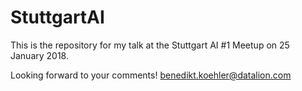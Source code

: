 # StuttgartAI

This is the repository for my talk at the Stuttgart AI #1 Meetup on 25 January 2018.

Looking forward to your comments! benedikt.koehler@datalion.com

